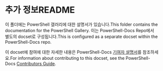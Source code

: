 # <a name="readme"></a><span data-ttu-id="1038c-101">추가 정보</span><span class="sxs-lookup"><span data-stu-id="1038c-101">README</span></span>

<span data-ttu-id="1038c-102">이 폴더에는 PowerShell 갤러리에 대한 설명서가 있습니다.</span><span class="sxs-lookup"><span data-stu-id="1038c-102">This folder contains the documentation for the PowerShell Gallery.</span></span>
<span data-ttu-id="1038c-103">이는 PowerShell-Docs Repo에서 별도의 docset로 구성됩니다.</span><span class="sxs-lookup"><span data-stu-id="1038c-103">This is configured as a separate docset within the PowerShell-Docs repo.</span></span>

<span data-ttu-id="1038c-104">이 docset에 참여에 대한 자세한 내용은 PowerShell-Docs [기여자 설명서](https://github.com/PowerShell/PowerShell-Docs/blob/staging/CONTRIBUTING.md)를 참조하세요.</span><span class="sxs-lookup"><span data-stu-id="1038c-104">For information about contributing to this docset, see the PowerShell-Docs [Contributors Guide](https://github.com/PowerShell/PowerShell-Docs/blob/staging/CONTRIBUTING.md).</span></span>
